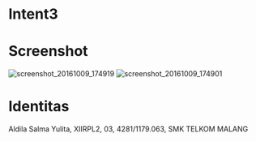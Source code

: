 # Intent3
# Screenshot
![screenshot_20161009_174919](https://cloud.githubusercontent.com/assets/22114844/19220017/4ae0d684-8dae-11e6-8a3e-b84428ee98e6.png)
![screenshot_20161009_174901](https://cloud.githubusercontent.com/assets/22114844/19220016/4adc35f2-8dae-11e6-940e-3fc1c99ab9d1.png)
# Identitas
Aldila Salma Yulita, XIIRPL2, 03, 4281/1179.063, SMK TELKOM MALANG
